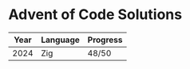 # Advent of Code Solutions

| Year  | Language | Progress |
| ----- | -------- | -------- |
| 2024  | Zig      | 48/50     |
